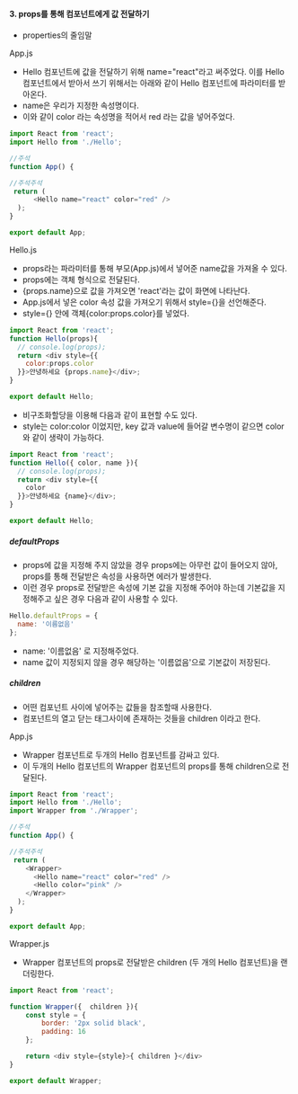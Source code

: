 
#### 3. props를 통해 컴포넌트에게 값 전달하기
- properties의 줄임말

App.js
- Hello 컴포넌트에 값을 전달하기 위해 name="react"라고 써주었다. 이를 Hello 컴포넌트에서
받아서 쓰기 위해서는 아래와 같이 Hello 컴포넌트에 파라미터를 받아온다.
- name은 우리가 지정한 속성명이다.
- 이와 같이 color 라는 속성명을 적어서 red 라는 값을 넣어주었다.

```javascript
import React from 'react';
import Hello from './Hello'; 

//주석
function App() {

//주석주석
 return (
      <Hello name="react" color="red" />
  );
}

export default App;

```

Hello.js
- props라는 파라미터를 통해 부모(App.js)에서 넣어준 name값을 가져올 수 있다.
- props에는 객체 형식으로 전달된다.
- {props.name}으로 값을 가져오면 'react'라는 값이 화면에 나타난다.
- App.js에서 넣은 color 속성 값을 가져오기 위해서 style={}을 선언해준다.
- style={} 안에 객체{color:props.color}를 넣었다. 
```javascript
import React from 'react';
function Hello(props){
  // console.log(props);
  return <div style={{
    color:props.color
  }}>안녕하세요 {props.name}</div>;
}

export default Hello;

```

- 비구조화할당을 이용해 다음과 같이 표현할 수도 있다.
- style는 color:color 이었지만, key 값과 value에 들어갈 변수명이 같으면 color 와 같이 생략이 가능하다.
```javascript
import React from 'react';
function Hello({ color, name }){
  // console.log(props);
  return <div style={{
    color
  }}>안녕하세요 {name}</div>;
}

export default Hello;

```

##### defaultProps
- props에 값을 지정해 주지 않았을 경우 props에는 아무런 값이 들어오지 않아, props를 통해 전달받은 속성을 사용하면 에러가 발생한다.
- 이런 경우 props로 전달받은 속성에 기본 값을 지정해 주어야 하는데 기본값을 지정해주고 싶은 경우 다음과 같이 사용할 수 있다.

```jsx
Hello.defaultProps = {
  name: '이름없음'
};

```
- name: '이름없음' 로 지정해주었다.
- name 값이 지정되지 않을 경우 해당하는 '이름없음'으로 기본값이 저장된다.

##### children
- 어떤 컴포넌트 사이에 넣어주는 값들을 참조할때 사용한다.
- 컴포넌트의 열고 닫는 태그사이에 존재하는 것들을 children 이라고 한다.

App.js
- Wrapper 컴포넌트로 두개의 Hello 컴포넌트를 감싸고 있다.
- 이 두개의 Hello 컴포넌트의 Wrapper 컴포넌트의 props를 통해 children으로 전달된다.
```javascript
import React from 'react';
import Hello from './Hello';
import Wrapper from './Wrapper';

//주석
function App() {

//주석주석
 return (
    <Wrapper>
      <Hello name="react" color="red" />
      <Hello color="pink" />
    </Wrapper>
  );
}

export default App;
```

Wrapper.js
- Wrapper 컴포넌트의 props로 전달받은 children (두 개의 Hello 컴포넌트)을 랜더링한다.

```javascript
import React from 'react';

function Wrapper({  children }){
    const style = {
        border: '2px solid black',
        padding: 16
    };

    return <div style={style}>{ children }</div>
}

export default Wrapper;
```


